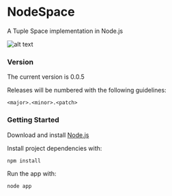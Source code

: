 NodeSpace
=========

A Tuple Space implementation in Node.js

![alt text](http://chrisjh.bitbucket.org/nodespace/img/architecture.PNG "Architecture")

### Version

The current version is 0.0.5

Releases will be numbered with the following guidelines:
	
`<major>.<minor>.<patch>`

### Getting Started

Download and install [Node.js](http://www.nodejs.org)

Install project dependencies with:

`npm install`

Run the app with:

`node app`